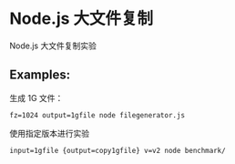 # Node.js 大文件复制

Node.js 大文件复制实验


## Examples:

生成 1G 文件：

    fz=1024 output=1gfile node filegenerator.js 
    
使用指定版本进行实验

    input=1gfile {output=copy1gfile} v=v2 node benchmark/
